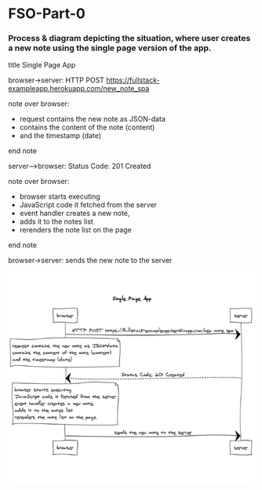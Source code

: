 # FSO-Part-0

### Process & diagram depicting the situation, where user creates a new note using the single page version of the app.

title Single Page App   

browser->server: HTTP POST https://fullstack-exampleapp.herokuapp.com/new_note_spa

note over browser:
* request contains the new note as JSON-data
* contains the content of the note (content)
* and the timestamp (date)

end note

server-->browser: Status Code: 201 Created

note over browser:

* browser starts executing
* JavaScript code it fetched from the server
* event handler creates a new note, 
* adds it to the notes list
* rerenders the note list on the page

end note

browser->server: sends the new note to the server

![Process Diagram](https://github.com/ceofvo/FSO-Part-0/blob/master/Process%20Diagram.PNG)
